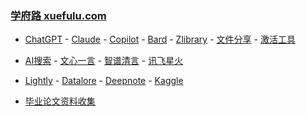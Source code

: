### **[学府路 xuefulu.com](http://xuefulu.com/)**

+ [ChatGPT](https://chat.openai.com/) - [Claude](https://claude.ai/) - [Copilot](https://copilot.microsoft.com) - [Bard](https://bard.google.com/chat) - [Zlibrary](https://zh.z-library.se/) - [文件分享](https://wormhole.app) - [激活工具](https://pan.baidu.com/s/14U3zIG4tG6ZdMBrHaPaLzw?pwd=c65c#list/path=%2FHEU%20KMS%20Activator)

+ [AI搜索](https://devv.ai) - [文心一言](https://yiyan.baidu.com) - [智谱清言](https://chatglm.cn/main/alltoolsdetail) - [讯飞星火](https://xinghuo.xfyun.cn/desk)

+ [Lightly](https://lightly.teamcode.com/login) - [Datalore](https://datalore.jetbrains.com/) - [Deepnote](https://deepnote.com/sign-in) - [Kaggle](https://www.kaggle.com/)

+ [毕业论文资料收集](https://send2me.cn/b8YG5Ez2/RI-z442A7iRs7A)



